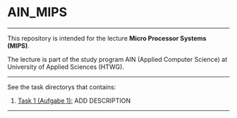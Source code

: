 # AIN_MIPS

***

This repository is intended for the lecture **Micro Processor Systems (MIPS)**.

The lecture is part of the study program AIN (Applied Computer Science) at University of Applied Sciences (HTWG).

***

See the task directorys that contains:

  1. [Task 1 (Aufgabe 1):](https://github.com/Smokey95/AIN_MIPS/tree/master/Aufgabe_1) ADD DESCRIPTION

***
